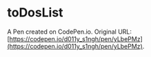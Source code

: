 # toDosList

A Pen created on CodePen.io. Original URL: [https://codepen.io/d011y_s1ngh/pen/yLbePMz](https://codepen.io/d011y_s1ngh/pen/yLbePMz).

